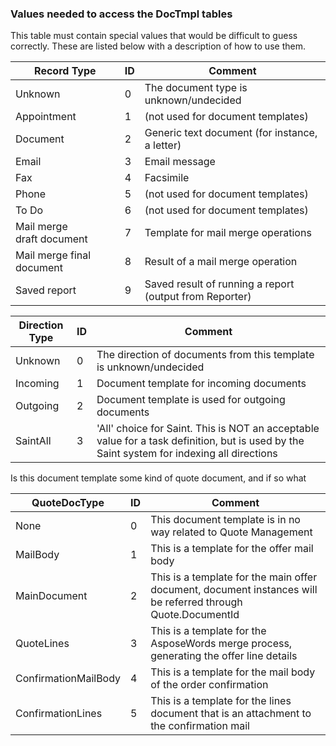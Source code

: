 
### Values needed to access the DocTmpl tables

This table must contain special values that would be difficult to guess correctly. These are listed below with a description of how to use them.

  | Record Type | ID | Comment |
 |---|---|---|
 | Unknown | 0 | The document type is unknown/undecided |
 | Appointment | 1 | (not used for document templates) |
 | Document | 2 | Generic text document (for instance, a letter) |
 | Email | 3 | Email message |
 | Fax | 4 | Facsimile |
 | Phone | 5 | (not used for document templates) |
 | To Do | 6 | (not used for document templates) |
 | Mail merge draft document | 7 | Template for mail merge operations |
 | Mail merge final document | 8 | Result of a mail merge operation |
 | Saved report | 9 | Saved result of running a report (output from Reporter) |

 | Direction Type | ID | Comment |
 |---|---|---|
 | Unknown | 0 | The direction of documents from this template is unknown/undecided |
 | Incoming | 1 | Document template for incoming documents |
 | Outgoing | 2 | Document template is used for outgoing documents |
 | SaintAll | 3 | 'All' choice for Saint. This is NOT an acceptable value for a task definition, but is used by the Saint system for indexing all directions |

Is this document template some kind of quote document, and if so what

 | QuoteDocType | ID | Comment |
 |---|---|---|
 | None | 0 | This document template is in no way related to Quote Management |
 | MailBody | 1 | This is a template for the offer mail body |
 | MainDocument | 2 | This is a template for the main offer document, document instances will be referred through Quote.DocumentId |
 | QuoteLines | 3 | This is a template for the AsposeWords merge process, generating the offer line details |
 | ConfirmationMailBody | 4 | This is a template for the mail body of the order confirmation |
 | ConfirmationLines | 5 | This is a template for the lines document that is an attachment to the confirmation mail |
